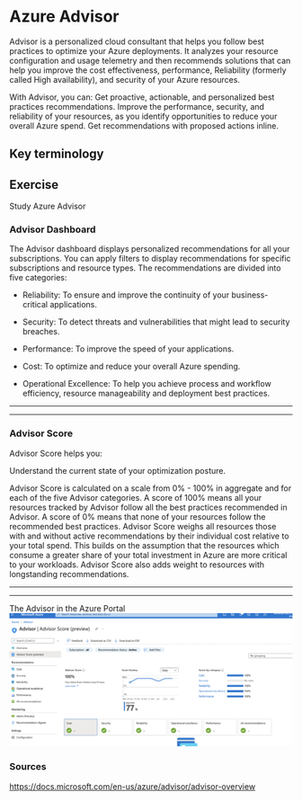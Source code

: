 # Azure Advisor

Advisor is a personalized cloud consultant that helps you follow best practices to optimize your Azure deployments. It analyzes your resource configuration and usage telemetry and then recommends solutions that can help you improve the cost effectiveness, performance, Reliability (formerly called High availability), and security of your Azure resources.

With Advisor, you can:
Get proactive, actionable, and personalized best practices recommendations.
Improve the performance, security, and reliability of your resources, as you identify opportunities to reduce your overall Azure spend.
Get recommendations with proposed actions inline.

## Key terminology



## Exercise

Study Azure Advisor




### Advisor Dashboard

The Advisor dashboard displays personalized recommendations for all your subscriptions. You can apply filters to display recommendations for specific subscriptions and resource types. The recommendations are divided into five categories:

- Reliability: To ensure and improve the continuity of your business-critical applications. 

- Security: To detect threats and vulnerabilities that might lead to security breaches. 

- Performance: To improve the speed of your applications. 

- Cost: To optimize and reduce your overall Azure spending. 

- Operational Excellence: To help you achieve process and workflow efficiency, resource manageability and deployment best practices. 



---
---

### Advisor Score


Advisor Score helps you:

Understand the current state of your optimization posture.

Advisor Score is calculated on a scale from 0% - 100% in aggregate and for each of the five Advisor categories. A score of 100% means all your resources tracked by Advisor follow all the best practices recommended in Advisor. A score of 0% means that none of your resources follow the recommended best practices. Advisor Score weighs all resources those with and without active recommendations by their individual cost relative to your total spend. This builds on the assumption that the resources which consume a greater share of your total investment in Azure are more critical to your workloads. Advisor Score also adds weight to resources with longstanding recommendations.




---
---

The Advisor in the Azure Portal
![screenshot](../00_includes/azureweek3/2122.png)

### Sources

https://docs.microsoft.com/en-us/azure/advisor/advisor-overview